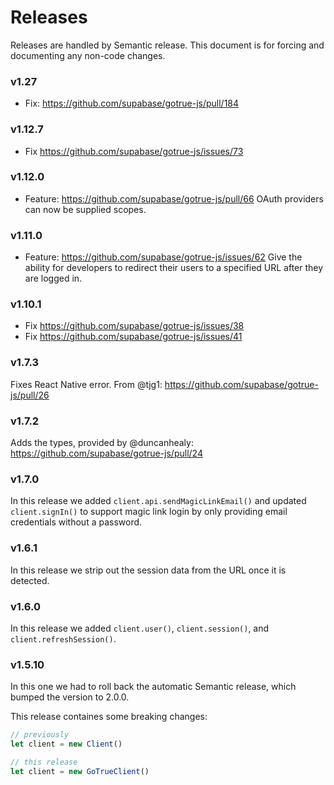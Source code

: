 # Releases

Releases are handled by Semantic release. This document is for forcing and documenting any non-code changes.

### v1.27 

- Fix: https://github.com/supabase/gotrue-js/pull/184

### v1.12.7

- Fix https://github.com/supabase/gotrue-js/issues/73

### v1.12.0

- Feature: https://github.com/supabase/gotrue-js/pull/66 OAuth providers can now be supplied scopes.

### v1.11.0

- Feature: https://github.com/supabase/gotrue-js/issues/62 Give the ability for developers to redirect their users to a specified URL after they are logged in.

### v1.10.1

- Fix https://github.com/supabase/gotrue-js/issues/38
- Fix https://github.com/supabase/gotrue-js/issues/41

### v1.7.3

Fixes React Native error. From @tjg1: https://github.com/supabase/gotrue-js/pull/26

### v1.7.2

Adds the types, provided by @duncanhealy: https://github.com/supabase/gotrue-js/pull/24

### v1.7.0

In this release we added `client.api.sendMagicLinkEmail()` and updated `client.signIn()` to support magic link login by only providing email credentials without a password.

### v1.6.1

In this release we strip out the session data from the URL once it is detected.

### v1.6.0

In this release we added `client.user()`, `client.session()`, and `client.refreshSession()`.

### v1.5.10

In this one we had to roll back the automatic Semantic release, which bumped the version to 2.0.0.

This release containes some breaking changes:

```js
// previously
let client = new Client()

// this release
let client = new GoTrueClient()
```
